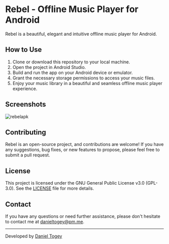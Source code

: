 # Rebel - Offline Music Player for Android


Rebel is a beautiful, elegant and intuitive offline music player for Android. 


## How to Use

1. Clone or download this repository to your local machine.
2. Open the project in Android Studio.
3. Build and run the app on your Android device or emulator.
4. Grant the necessary storage permissions to access your music files.
5. Enjoy your music library in a beautiful and seamless offline music player experience.

## Screenshots

![rebelapk](https://github.com/enchanted-coder/Rebel-Music/assets/71554231/0b2839eb-b404-45c4-807c-ea825bca706d)


## Contributing

Rebel is an open-source project, and contributions are welcome! If you have any suggestions, bug fixes, or new features to propose, please feel free to submit a pull request.

## License

This project is licensed under the GNU General Public License v3.0 (GPL-3.0). See the [LICENSE](LICENSE) file for more details.

## Contact

If you have any questions or need further assistance, please don't hesitate to contact me at [danieltogey@pm.me](danieltogey@pm.me).

---

Developed by [Daniel Togey](https://github.com/enchanted-coder)
